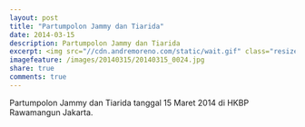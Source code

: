 ```yaml
---
layout: post
title: "Partumpolon Jammy dan Tiarida"
date: 2014-03-15
description: Partumpolon Jammy dan Tiarida
excerpt: <img src="//cdn.andremoreno.com/static/wait.gif" class="resize js_show loading_image" data-href="/images/20140315/20140315_0024.jpg" alt="" />
imagefeature: /images/20140315/20140315_0024.jpg
share: true
comments: true
---
```


Partumpolon Jammy dan Tiarida tanggal 15 Maret 2014 di HKBP Rawamangun Jakarta.

<a href="//cdn.andremoreno.com/images/20140315/20140315_0024.jpg" class="swipebox" title=""><img src="//cdn.andremoreno.com/static/wait.gif" class="resize js_show loading_image" data-href="/images/20140315/20140315_0024.jpg" alt="" /></a>

<a href="//cdn.andremoreno.com/images/20140315/20140315_0026.jpg" class="swipebox" title=""><img src="//cdn.andremoreno.com/static/wait.gif" class="resize js_show loading_image" data-href="/images/20140315/20140315_0026.jpg" alt="" /></a>

<a href="//cdn.andremoreno.com/images/20140315/20140315_0037.jpg" class="swipebox" title=""><img src="//cdn.andremoreno.com/static/wait.gif" class="resize js_show loading_image" data-href="/images/20140315/20140315_0037.jpg" alt="" /></a>

<a href="//cdn.andremoreno.com/images/20140315/20140315_0041.jpg" class="swipebox" title=""><img src="//cdn.andremoreno.com/static/wait.gif" class="resize js_show loading_image" data-href="/images/20140315/20140315_0041.jpg" alt="" /></a>

<a href="//cdn.andremoreno.com/images/20140315/20140315_0134.jpg" class="swipebox" title=""><img src="//cdn.andremoreno.com/static/wait.gif" class="resize js_show loading_image" data-href="/images/20140315/20140315_0134.jpg" alt="" /></a>

<a href="//cdn.andremoreno.com/images/20140315/20140315_0180.jpg" class="swipebox" title=""><img src="//cdn.andremoreno.com/static/wait.gif" class="resize js_show loading_image" data-href="/images/20140315/20140315_0180.jpg" alt="" /></a>

<a href="//cdn.andremoreno.com/images/20140315/20140315_0187.jpg" class="swipebox" title=""><img src="//cdn.andremoreno.com/static/wait.gif" class="resize js_show loading_image" data-href="/images/20140315/20140315_0187.jpg" alt="" /></a>

<a href="//cdn.andremoreno.com/images/20140315/20140315_0211.jpg" class="swipebox" title=""><img src="//cdn.andremoreno.com/static/wait.gif" class="resize js_show loading_image" data-href="/images/20140315/20140315_0211.jpg" alt="" /></a>

<a href="//cdn.andremoreno.com/images/20140315/20140315_0251.jpg" class="swipebox" title=""><img src="//cdn.andremoreno.com/static/wait.gif" class="resize js_show loading_image" data-href="/images/20140315/20140315_0251.jpg" alt="" /></a>

<a href="//cdn.andremoreno.com/images/20140315/20140315_0303.jpg" class="swipebox" title=""><img src="//cdn.andremoreno.com/static/wait.gif" class="resize js_show loading_image" data-href="/images/20140315/20140315_0303.jpg" alt="" /></a>

<a href="//cdn.andremoreno.com/images/20140315/20140315_0309.jpg" class="swipebox" title=""><img src="//cdn.andremoreno.com/static/wait.gif" class="resize js_show loading_image" data-href="/images/20140315/20140315_0309.jpg" alt="" /></a>
